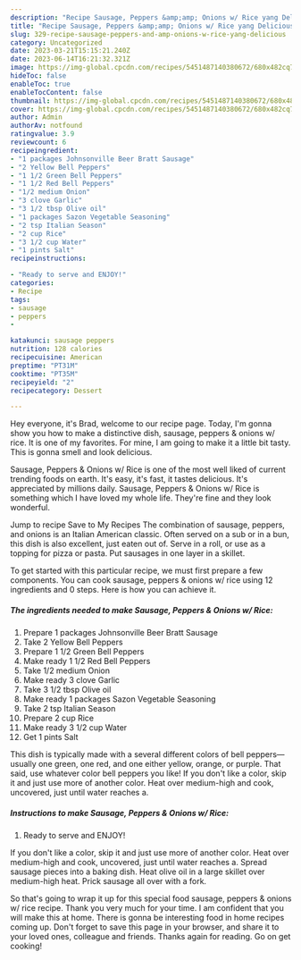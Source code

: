 ```yaml
---
description: "Recipe Sausage, Peppers &amp;amp; Onions w/ Rice yang Delicious}"
title: "Recipe Sausage, Peppers &amp;amp; Onions w/ Rice yang Delicious}"
slug: 329-recipe-sausage-peppers-and-amp-onions-w-rice-yang-delicious
category: Uncategorized
date: 2023-03-21T15:15:21.240Z
date: 2023-06-14T16:21:32.321Z
image: https://img-global.cpcdn.com/recipes/5451487140380672/680x482cq70/sausage-peppers-onions-w-rice-recipe-main-photo.jpg
hideToc: false
enableToc: true
enableTocContent: false
thumbnail: https://img-global.cpcdn.com/recipes/5451487140380672/680x482cq70/sausage-peppers-onions-w-rice-recipe-main-photo.jpg
cover: https://img-global.cpcdn.com/recipes/5451487140380672/680x482cq70/sausage-peppers-onions-w-rice-recipe-main-photo.jpg
author: Admin
authorAv: notfound
ratingvalue: 3.9
reviewcount: 6
recipeingredient:
- "1 packages Johnsonville Beer Bratt Sausage"
- "2 Yellow Bell Peppers"
- "1 1/2 Green Bell Peppers"
- "1 1/2 Red Bell Peppers"
- "1/2 medium Onion"
- "3 clove Garlic"
- "3 1/2 tbsp Olive oil"
- "1 packages Sazon Vegetable Seasoning"
- "2 tsp Italian Season"
- "2 cup Rice"
- "3 1/2 cup Water"
- "1 pints Salt"
recipeinstructions:

- "Ready to serve and ENJOY!"
categories:
- Recipe
tags:
- sausage
- peppers
- 

katakunci: sausage peppers  
nutrition: 128 calories
recipecuisine: American
preptime: "PT31M"
cooktime: "PT35M"
recipeyield: "2"
recipecategory: Dessert

---
```



Hey everyone, it's Brad, welcome to our recipe page. Today, I'm gonna show you how to make a distinctive dish, sausage, peppers &amp; onions w/ rice. It is one of my favorites. For mine, I am going to make it a little bit tasty. This is gonna smell and look delicious.

Sausage, Peppers &amp; Onions w/ Rice is one of the most well liked of current trending foods on earth. It's easy, it's fast, it tastes delicious. It's appreciated by millions daily. Sausage, Peppers &amp; Onions w/ Rice is something which I have loved my whole life. They're fine and they look wonderful.

Jump to recipe Save to My Recipes The combination of sausage, peppers, and onions is an Italian American classic. Often served on a sub or in a bun, this dish is also excellent, just eaten out of. Serve in a roll, or use as a topping for pizza or pasta. Put sausages in one layer in a skillet.


To get started with this particular recipe, we must first prepare a few components. You can cook sausage, peppers &amp; onions w/ rice using 12 ingredients and 0 steps. Here is how you can achieve it.

<!--inarticleads1-->

##### The ingredients needed to make Sausage, Peppers &amp; Onions w/ Rice:

1. Prepare 1 packages Johnsonville Beer Bratt Sausage
1. Take 2 Yellow Bell Peppers
1. Prepare 1 1/2 Green Bell Peppers
1. Make ready 1 1/2 Red Bell Peppers
1. Take 1/2 medium Onion
1. Make ready 3 clove Garlic
1. Take 3 1/2 tbsp Olive oil
1. Make ready 1 packages Sazon Vegetable Seasoning
1. Take 2 tsp Italian Season
1. Prepare 2 cup Rice
1. Make ready 3 1/2 cup Water
1. Get 1 pints Salt


This dish is typically made with a several different colors of bell peppers—usually one green, one red, and one either yellow, orange, or purple. That said, use whatever color bell peppers you like! If you don&#39;t like a color, skip it and just use more of another color. Heat over medium-high and cook, uncovered, just until water reaches a. 

<!--inarticleads2-->

##### Instructions to make Sausage, Peppers &amp; Onions w/ Rice:


1. Ready to serve and ENJOY!

If you don&#39;t like a color, skip it and just use more of another color. Heat over medium-high and cook, uncovered, just until water reaches a. Spread sausage pieces into a baking dish. Heat olive oil in a large skillet over medium-high heat. Prick sausage all over with a fork. 

So that's going to wrap it up for this special food sausage, peppers &amp; onions w/ rice recipe. Thank you very much for your time. I am confident that you will make this at home. There is gonna be interesting food in home recipes coming up. Don't forget to save this page in your browser, and share it to your loved ones, colleague and friends. Thanks again for reading. Go on get cooking!
